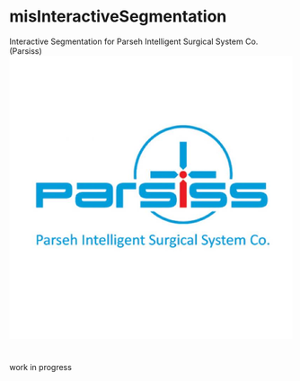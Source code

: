 # misInteractiveSegmentation
Interactive Segmentation for Parseh Intelligent Surgical System Co. (Parsiss)
 ![first test](parsiss.jpg) 
#
work in progress
